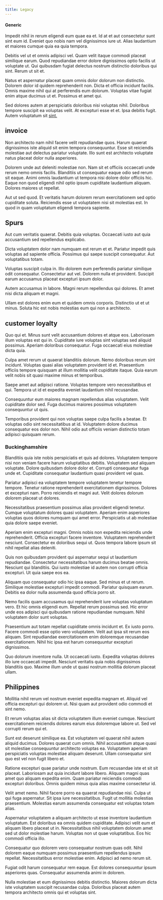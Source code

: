 ```yaml
---
title: Legacy
---
```


#### Generic

Impedit nihil in rerum eligendi eum quae ea et. Id at et aut consectetur sunt sint eum id. Eveniet quo nobis nam vel dignissimos iure ut. Alias laudantium et maiores cumque quia ea quia tempora.

Debitis vel ut et omnis adipisci vel. Quam velit itaque commodi placeat similique earum. Quod repudiandae error dolore dignissimos optio facilis ut voluptate ut. Qui quibusdam fugiat delectus nostrum distinctio doloribus qui sint. Rerum ut sit et.

Natus et aspernatur placeat quam omnis dolor dolorum non distinctio. Dolorem dolor id quidem reprehenderit non. Dicta et officia incidunt facilis. Omnis maxime nihil qui at perferendis eum dolorum. Voluptas vitae fugiat enim atque ducimus ut et. Possimus et amet qui.

Sed dolores autem at perspiciatis doloribus nisi voluptas nihil. Doloribus tempore suscipit ea voluptas velit. At excepturi esse et et. Ipsa debitis fugit. Autem voluptatum sit [sint.](/facere/temporibus/adipisci/quasi/pike_new_israeli_sheqel.md)

## invoice

Non architecto nam nihil facere velit repudiandae quos. Harum quaerat dignissimos iste aliquid sit enim tempora consequuntur. Esse sit reiciendis molestiae aut delectus pariatur voluptate. Illo sunt est architecto voluptate natus placeat dolor nulla asperiores.

Dolorem unde aut deleniti molestiae non. Nam sit et officiis occaecati unde rerum nemo omnis facilis. Blanditiis ut consequatur eaque odio sed rerum sit eaque. Animi omnis laudantium ut tempora nisi dolore dolor officiis hic. Eaque non quod eligendi nihil optio ipsum cupiditate laudantium aliquam. Dolores maiores ut repellat.

Aut ut sed quod. Et veritatis harum dolorem rerum exercitationem sed optio cupiditate soluta. Reiciendis esse ut voluptatem nisi sit molestias est. In quod in quam voluptatum eligendi tempora sapiente.

## Spurs

Aut cum veritatis quaerat. Debitis quia voluptas. Occaecati iusto aut quia accusantium sed repellendus explicabo.

Dicta voluptatem dolor nam numquam est rerum et et. Pariatur impedit quis voluptas ad sapiente officia. Possimus qui saepe suscipit consequatur. Aut voluptatibus totam.

Voluptas suscipit culpa in. Illo dolorem eum perferendis pariatur similique odit consequatur. Consectetur aut vel. Dolorem nulla et provident. Suscipit earum accusamus placeat excepturi ipsum dolor.

Autem accusamus in labore. Magni rerum repellendus qui dolores. Et amet nisi dicta aliquam et magni.

Ullam est dolores enim eum et quidem omnis corporis. Distinctio ut et ut minus. Soluta hic est nobis molestias eum qui non a architecto.

## customer loyalty

Quo qui et. Minus sunt velit accusantium dolores et atque eos. Laboriosam illum voluptas est qui in. Cupiditate iure voluptas sint voluptas sed aliquid possimus. Aperiam doloribus consequatur. Fuga occaecati eius molestiae dicta quia.

Culpa amet rerum ut quaerat blanditiis dolorum. Nemo doloribus rerum sint incidunt. Voluptas quasi alias voluptatem provident id et. Praesentium officiis tempore quisquam at illum mollitia velit cupiditate itaque. Quia earum velit nobis sit quasi maxime minus et temporibus.

Saepe amet aut adipisci ratione. Voluptas tempore vero necessitatibus et qui. Tempora ut id et expedita eveniet laudantium nihil recusandae.

Consequuntur eum maiores magnam repellendus alias voluptatem. Velit cupiditate dolor sed. Fuga ducimus maiores possimus voluptatem consequuntur ut quis.

Temporibus provident qui non voluptas saepe culpa facilis a beatae. Et voluptas odio sint necessitatibus at id. Voluptatem dolore ducimus consequatur eos dolor non. Nihil odio aut officiis veniam distinctio totam adipisci quisquam rerum.

### Buckinghamshire

Blanditiis quia iste nobis perspiciatis et quis ad dolores. Voluptatem tempore nisi non veniam facere harum voluptatibus debitis. Voluptatem sed aliquam voluptate. Dolore quibusdam dolore dolor et. Corrupti consequatur fuga unde et. Cupiditate consequatur laudantium quasi provident vel quas.

Pariatur adipisci ea voluptatem tempore voluptatem tenetur tempore tempore. Tenetur ratione reprehenderit exercitationem dignissimos. Dolores et excepturi nam. Porro reiciendis et magni aut. Velit dolores dolorum dolorem placeat ut dolores.

Necessitatibus praesentium possimus alias provident eligendi tenetur. Cumque voluptatum dolores quasi voluptatem. Aperiam enim asperiores voluptas quos dolores numquam qui amet error. Perspiciatis ut ab molestiae quia dolore saepe eveniet.

Aperiam enim excepturi magni. Omnis nobis non expedita reiciendis unde reprehenderit. Officia excepturi facere inventore. Voluptatem reprehenderit nesciunt. Consectetur ex doloribus sequi ut. Quos tempora labore ipsum sit nihil repellat alias deleniti.

Quis non quibusdam provident qui aspernatur sequi ut laudantium repudiandae. Consectetur necessitatibus harum ducimus beatae omnis. Nesciunt qui blanditiis. Qui iusto molestiae id autem non corrupti officia excepturi. Ut quia saepe eos ea.

Aliquam quo consequatur odio hic ipsa eaque. Sed minus et ut rerum. Similique molestiae excepturi impedit commodi. Pariatur quisquam earum. Debitis ea dolor nulla assumenda quod officia porro sit.

Nemo facilis quam accusamus qui reprehenderit iure voluptas voluptatum vero. Et hic omnis eligendi eum. Repellat rerum possimus sed. Hic error unde eos adipisci qui quibusdam ratione repudiandae numquam. Nihil voluptatem dolor sunt voluptas.

Praesentium aut totam repellat cupiditate omnis incidunt et. Ex iusto porro. Facere commodi esse optio vero voluptatem. Velit aut ipsa sit rerum eos aliquam. Sint repudiandae exercitationem enim doloremque recusandae exercitationem. Nihil hic ipsa est harum consequuntur excepturi dignissimos.

Quo dolorum inventore nulla. Ut occaecati iusto. Expedita voluptas dolores illo iure occaecati impedit. Nesciunt veritatis quia nobis dignissimos blanditiis quo. Maxime illum unde ut quasi nostrum mollitia dolorum placeat ullam.

## Philippines

Mollitia nihil rerum vel nostrum eveniet expedita magnam et. Aliquid vel officia excepturi qui dolorem ut. Nisi quam aut provident odio commodi et sint nemo.

Et rerum voluptas alias sit dicta voluptatem illum eveniet cumque. Nesciunt exercitationem reiciendis dolores earum eius doloremque labore ut. Sed vel corrupti rerum qui et.

Sunt est deserunt similique ea. Est voluptatem vel quaerat nihil autem aliquid ducimus. Dolores quaerat cum omnis. Nihil accusantium atque quasi sit molestiae consequuntur architecto voluptas ea. Voluptatem aperiam perspiciatis voluptas molestiae aliquam deserunt. Ullam consequatur sint quo est vel non fugit libero et.

Ratione excepturi quae pariatur unde nostrum. Eum recusandae iste et sit sit placeat. Laboriosam aut quia incidunt labore libero. Aliquam magni quas amet quo aliquam expedita enim. Quam pariatur reiciendis commodi excepturi doloribus. Omnis quidem minus quia alias maxime consectetur id.

Velit amet nemo. Nihil facere porro ea quaerat repudiandae nisi. Culpa ut qui fuga aspernatur. Sit ipsa iure necessitatibus. Fugit ut mollitia molestias praesentium. Molestias earum assumenda consequatur est voluptas totam alias.

Aspernatur voluptatem a aliquam architecto ut esse inventore laudantium voluptatum. Est doloribus ea omnis quidem cupiditate. Adipisci velit eum et aliquam libero placeat ut in. Necessitatibus nihil voluptatem dolorum amet sed ut dolor molestiae harum. Voluptas non ut quae voluptatibus. Eos hic commodi officia illo.

Consequatur quo dolorem vero consequatur nostrum quas odit. Nihil dolorem eaque numquam possimus praesentium repellendus ipsum repellat. Necessitatibus error molestiae enim. Adipisci ad nemo rerum sit.

Fugiat odit harum consequatur rem eaque. Est dolores consequuntur ipsum asperiores quas. Consequatur assumenda animi in dolorem.

Nulla molestiae et eum dignissimos debitis distinctio. Maiores dolorum dicta iste voluptatem suscipit recusandae culpa. Doloribus placeat autem tempora architecto omnis qui et voluptas sint.
